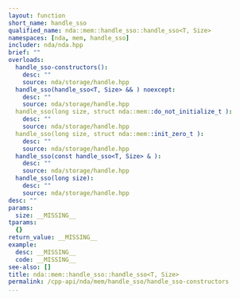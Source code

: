 ```yaml
---
layout: function
short_name: handle_sso
qualified_name: nda::mem::handle_sso::handle_sso<T, Size>
namespaces: [nda, mem, handle_sso]
includer: nda/nda.hpp
brief: ""
overloads:
  handle_sso-constructors():
    desc: ""
    source: nda/storage/handle.hpp
  handle_sso(handle_sso<T, Size> && ) noexcept:
    desc: ""
    source: nda/storage/handle.hpp
  handle_sso(long size, struct nda::mem::do_not_initialize_t ):
    desc: ""
    source: nda/storage/handle.hpp
  handle_sso(long size, struct nda::mem::init_zero_t ):
    desc: ""
    source: nda/storage/handle.hpp
  handle_sso(const handle_sso<T, Size> & ):
    desc: ""
    source: nda/storage/handle.hpp
  handle_sso(long size):
    desc: ""
    source: nda/storage/handle.hpp
desc: ""
params:
  size: __MISSING__
tparams:
  {}
return_value: __MISSING__
example:
  desc: __MISSING__
  code: __MISSING__
see-also: []
title: nda::mem::handle_sso::handle_sso<T, Size>
permalink: /cpp-api/nda/mem/handle_sso/handle_sso-constructors
...
```



